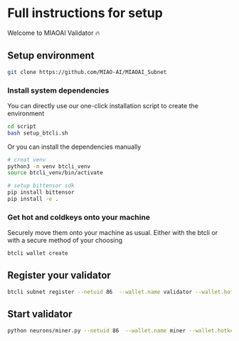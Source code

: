 # Full instructions for setup

Welcome to MIAOAI Validator 🔥

## Setup environment
```bash
git clone https://github.com/MIAO-AI/MIAOAI_Subnet
```

### Install system dependencies
You can directly use our one-click installation script to create the environment
```bash
cd script
bash setup_btcli.sh
```
Or you can install the dependencies manually
```bash
# creat venv 
python3 -m venv btcli_venv
source btcli_venv/bin/activate

# setup bittensor sdk
pip install bittensor
pip install -e .
```

### Get hot and coldkeys onto your machine
Securely move them onto your machine as usual. Either with the btcli or with a secure method of your choosing
```bash
btcli wallet create
```
## Register your validator
```bash
btcli subnet register --netuid 86  --wallet.name validator --wallet.hotkey validator
```

## Start validator
```bash
python neurons/miner.py --netuid 86  --wallet.name miner --wallet.hotkey miner --logging.debug
```

